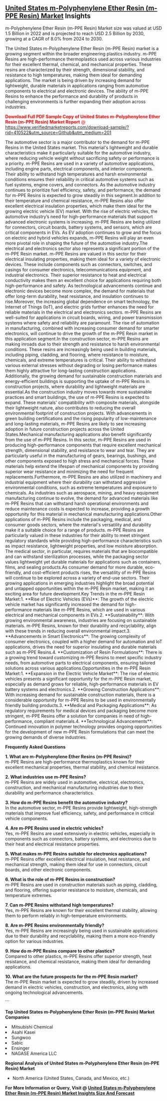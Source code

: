 <h2><a href="https://www.verifiedmarketreports.com/download-sample/?rid=410522&amp;utm_source=Github&amp;utm_medium=201" target="_blank">United States m-Polyphenylene Ether Resin (m-PPE Resin) Market</a> Insights</h2><p>m-Polyphenylene Ether Resin (m-PPE Resin) Market size was valued at USD 1.5 Billion in 2022 and is projected to reach USD 2.5 Billion by 2030, growing at a CAGR of 8.0% from 2024 to 2030.</p><p><p>The United States m-Polyphenylene Ether Resin (m-PPE Resin) market is a growing segment within the broader engineering plastics industry. m-PPE Resins are high-performance thermoplastics used across various industries for their excellent thermal, chemical, and mechanical properties. These resins are characterized by their strength, dimensional stability, and resistance to high temperatures, making them ideal for demanding applications. The market is being driven by increasing demand for lightweight, durable materials in applications ranging from automotive components to electrical and electronic devices. The ability of m-PPE Resins to enhance the performance and durability of products in challenging environments is further expanding their adoption across industries. <p><span class=""><span style="color: #ff0000;"><strong>Download Full PDF Sample Copy of United States m-Polyphenylene Ether Resin (m-PPE Resin) Market Report</strong> @ </span><a href="https://www.verifiedmarketreports.com/download-sample/?rid=410522&amp;utm_source=Github&amp;utm_medium=201" target="_blank">https://www.verifiedmarketreports.com/download-sample/?rid=410522&amp;utm_source=Github&amp;utm_medium=201</a></span></p>The automotive sector is a major contributor to the demand for m-PPE Resins in the United States market. This material's lightweight and durable characteristics make it particularly suitable for the automotive industry, where reducing vehicle weight without sacrificing safety or performance is a priority. m-PPE Resins are used in a variety of automotive applications, including engine parts, electrical components, and interior components. Their ability to withstand high temperatures and harsh environmental conditions ensures their reliability in critical automotive systems such as fuel systems, engine covers, and connectors. As the automotive industry continues to prioritize fuel efficiency, safety, and performance, the demand for m-PPE Resins is expected to grow steadily in this segment.In addition to their temperature and chemical resistance, m-PPE Resins also offer excellent electrical insulation properties, which make them ideal for the growing electric vehicle (EV) market. With the rise of electric vehicles, the automotive industry’s need for high-performance materials that support advanced electronic systems is increasing. m-PPE Resins are being utilized for connectors, circuit boards, battery systems, and sensors, which are critical components in EVs. As EV adoption continues to grow and the focus on electric and hybrid vehicles expands, m-PPE Resins will play an even more pivotal role in shaping the future of the automotive industry.The electrical and electronics sector also represents a significant portion of the m-PPE Resin market. m-PPE Resins are valued in this sector for their electrical insulating properties, making them ideal for a variety of electronic devices. These include components such as connectors, switches, and casings for consumer electronics, telecommunications equipment, and industrial electronics. Their superior resistance to heat and electrical conductivity makes them an excellent choice for applications requiring both high-performance and safety. As technological advancements continue and electronic devices become more complex, the demand for materials that offer long-term durability, heat resistance, and insulation continues to rise.Moreover, the increasing global dependence on smart technology, the Internet of Things (IoT), and electric grids further enhances the need for reliable materials in the electrical and electronics sectors. m-PPE Resins are well-suited for applications in circuit boards, wiring, and power transmission systems where safety and reliability are paramount. The rise of automation in manufacturing, combined with increasing consumer demand for smarter electronics, will continue to drive the growth of the m-PPE Resin market in this application segment.In the construction sector, m-PPE Resins are making inroads due to their strength and resistance to harsh environmental conditions. These resins are increasingly being used in building materials, including piping, cladding, and flooring, where resistance to moisture, chemicals, and extreme temperatures is critical. Their ability to withstand various external stresses without degrading or losing performance makes them highly attractive for long-lasting construction applications. Additionally, the growing demand for sustainable construction materials and energy-efficient buildings is supporting the uptake of m-PPE Resins in construction projects, where durability and lightweight materials are essential.As the construction industry moves towards more sustainable practices and smart buildings, the use of m-PPE Resins is expected to expand. These materials' compatibility with composite materials, alongside their lightweight nature, also contributes to reducing the overall environmental footprint of construction projects. With advancements in green building certifications and the rising popularity of low-maintenance and long-lasting materials, m-PPE Resins are likely to see increasing adoption in future construction projects across the United States.Mechanical manufacturing applications also benefit significantly from the use of m-PPE Resins. In this sector, m-PPE Resins are used in producing high-performance components that require excellent mechanical strength, dimensional stability, and resistance to wear and tear. They are particularly useful in the manufacturing of gears, bearings, bushings, and other components exposed to high stress and mechanical forces. These materials help extend the lifespan of mechanical components by providing superior wear resistance and minimizing the need for frequent replacements.Furthermore, m-PPE Resins are also utilized in machinery and industrial equipment where their durability can withstand aggressive environmental conditions, such as extreme temperatures and exposure to chemicals. As industries such as aerospace, mining, and heavy equipment manufacturing continue to evolve, the demand for advanced materials like m-PPE Resins that can withstand harsh operational environments and reduce maintenance costs is expected to increase, providing a growth opportunity for this material in mechanical manufacturing applications.Other applications of m-PPE Resins include the packaging, medical, and consumer goods sectors, where the material's versatility and durability make it a suitable choice for a range of products. m-PPE Resins are particularly valued in these industries for their ability to meet stringent regulatory standards while providing high-performance characteristics such as impact resistance, lightweight properties, and low moisture absorption. The medical sector, in particular, requires materials that are biocompatible and can withstand sterilization processes, while the packaging sector values lightweight yet durable materials for applications such as containers, films, and sealing products.As consumer demand for more durable, eco-friendly, and cost-efficient products rises, the versatility of m-PPE Resins will continue to be explored across a variety of end-use sectors. Their growing applications in emerging industries highlight the broad potential and untapped opportunities within the m-PPE Resin market, making it an exciting area for future development.Key Trends in the m-PPE Resin Market:1. **Rise of Electric Vehicles (EVs)**: The growth of the electric vehicle market has significantly increased the demand for high-performance materials like m-PPE Resins, which are used in various electrical and mechanical components in EVs.2. **Sustainability**: With growing environmental awareness, industries are focusing on sustainable materials. m-PPE Resins, known for their durability and recyclability, align with these trends in reducing overall environmental impact.3. **Advancements in Smart Electronics**: The growing complexity of consumer electronics, coupled with a higher demand for automation and IoT applications, drives the need for superior insulating and durable materials such as m-PPE Resins.4. **Customization of Resin Formulations**: There is a growing trend toward customizing m-PPE Resins to meet specific industry needs, from automotive parts to electrical components, ensuring tailored solutions across various applications.Opportunities in the m-PPE Resin Market:1. **Expansion in the Electric Vehicle Market**: The rise of electric vehicles presents a significant opportunity for the m-PPE Resin market, especially as demand grows for reliable, high-performance materials in EV battery systems and electronics.2. **Growing Construction Applications**: With increasing demand for sustainable construction materials, there is a considerable opportunity for m-PPE Resins to be used in environmentally friendly building products.3. **Medical and Packaging Applications**: As regulatory requirements for medical devices and packaging become more stringent, m-PPE Resins offer a solution for companies in need of high-performance, compliant materials.4. **Technological Advancements**: Continued innovation in polymer technology provides ongoing opportunities for the development of new m-PPE Resin formulations that can meet the growing demands of diverse industries.<p><strong>Frequently Asked Questions</strong></p><p><strong>1. What are m-Polyphenylene Ether Resins (m-PPE Resins)?</strong><br>m-PPE Resins are high-performance thermoplastics known for their excellent mechanical properties, thermal stability, and chemical resistance.</p><p><strong>2. What industries use m-PPE Resins?</strong><br>m-PPE Resins are widely used in automotive, electrical, electronics, construction, and mechanical manufacturing industries due to their durability and performance characteristics.</p><p><strong>3. How do m-PPE Resins benefit the automotive industry?</strong><br>In the automotive sector, m-PPE Resins provide lightweight, high-strength materials that improve fuel efficiency, safety, and performance in critical vehicle components.</p><p><strong>4. Are m-PPE Resins used in electric vehicles?</strong><br>Yes, m-PPE Resins are used extensively in electric vehicles, especially in components such as connectors, battery systems, and electronics due to their heat and electrical resistance properties.</p><p><strong>5. What makes m-PPE Resins suitable for electronics applications?</strong><br>m-PPE Resins offer excellent electrical insulation, heat resistance, and mechanical strength, making them ideal for use in connectors, circuit boards, and other electronic components.</p><p><strong>6. What is the role of m-PPE Resins in construction?</strong><br>m-PPE Resins are used in construction materials such as piping, cladding, and flooring, offering superior resistance to moisture, chemicals, and temperature extremes.</p><p><strong>7. Can m-PPE Resins withstand high temperatures?</strong><br>Yes, m-PPE Resins are known for their excellent thermal stability, allowing them to perform reliably in high-temperature environments.</p><p><strong>8. Are m-PPE Resins environmentally friendly?</strong><br>Yes, m-PPE Resins are increasingly being used in sustainable applications due to their durability and recyclability, making them a more eco-friendly option for various industries.</p><p><strong>9. How do m-PPE Resins compare to other plastics?</strong><br>Compared to other plastics, m-PPE Resins offer superior strength, heat resistance, and chemical resistance, making them ideal for demanding applications.</p><p><strong>10. What are the future prospects for the m-PPE Resin market?</strong><br>The m-PPE Resin market is expected to grow steadily, driven by increased demand in electric vehicles, construction, and electronics, along with ongoing technological advancements.</p>```</p><p><strong>Top United States m-Polyphenylene Ether Resin (m-PPE Resin) Market Companies</strong></p><div data-test-id=""><p><li>Mitsubishi Chemical</li><li> Asahi Kasei</li><li> Sungwoo</li><li> Sabic</li><li> Ensinger</li><li> NAGASE America LLC</li></p><div><strong>Regional Analysis of&nbsp;United States m-Polyphenylene Ether Resin (m-PPE Resin) Market</strong></div><ul><li dir="ltr"><p dir="ltr">North America&nbsp;(United States, Canada, and Mexico, etc.)</p></li></ul><p><strong>For More Information or Query, Visit @&nbsp;</strong><strong><a href="https://www.verifiedmarketreports.com/product/m-polyphenylene-ether-resin-m-ppe-resin-market/?utm_source=Github&amp;utm_medium=201" target="_blank">United States m-Polyphenylene Ether Resin (m-PPE Resin) Market Insights Size And Forecast</a></strong></p></div>
